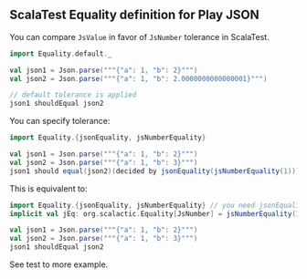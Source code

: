 ## ScalaTest Equality definition for Play JSON

You can compare `JsValue` in favor of `JsNumber` tolerance in ScalaTest.

```scala
import Equality.default._

val json1 = Json.parse("""{"a": 1, "b": 2}""")
val json2 = Json.parse("""{"a": 1, "b": 2.0000000000000001}""")

// default tolerance is applied
json1 shouldEqual json2
```

You can specify tolerance:

```scala
import Equality.{jsonEquality, jsNumberEquality}

val json1 = Json.parse("""{"a": 1, "b": 2}""")
val json2 = Json.parse("""{"a": 1, "b": 3}""")
json1 should equal(json2)(decided by jsonEquality(jsNumberEquality(1)))
```

This is equivalent to:

```scala
import Equality.{jsonEquality, jsNumberEquality} // you need jsonEquality to provide context
implicit val jEq: org.scalactic.Equality[JsNumber] = jsNumberEquality(1)

val json1 = Json.parse("""{"a": 1, "b": 2}""")
val json2 = Json.parse("""{"a": 1, "b": 3}""")
json1 shouldEqual json2
```

See test to more example.